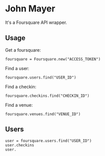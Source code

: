# John Mayer

It's a Foursquare API wrapper.

## Usage

Get a foursquare:

    foursquare = Foursquare.new("ACCESS_TOKEN")

Find a user:

    foursquare.users.find("USER_ID")

Find a checkin:

    foursquare.checkins.find("CHECKIN_ID")

Find a venue:

    foursquare.venues.find("VENUE_ID")

## Users

    user = foursquare.users.find("USER_ID")
    user.checkins
    user.